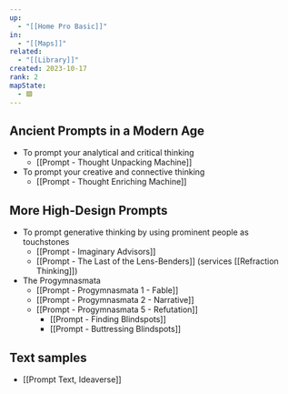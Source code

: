 ```yaml
---
up:
  - "[[Home Pro Basic]]"
in:
  - "[[Maps]]"
related:
  - "[[Library]]"
created: 2023-10-17
rank: 2
mapState:
  - 🟩
---
```


## Ancient Prompts in a Modern Age
- To prompt your analytical and critical thinking
	- [[Prompt - Thought Unpacking Machine]]
- To prompt your creative and connective thinking
	- [[Prompt - Thought Enriching Machine]]

## More High-Design Prompts
- To prompt generative thinking by using prominent people as touchstones
	- [[Prompt - Imaginary Advisors]]
	- [[Prompt - The Last of the Lens-Benders]] (services [[Refraction Thinking]])
- The Progymnasmata
	- [[Prompt - Progymnasmata 1 - Fable]]
	- [[Prompt - Progymnasmata 2 - Narrative]]
	- [[Prompt - Progymnasmata 5 - Refutation]]
		- [[Prompt - Finding Blindspots]]
		- [[Prompt - Buttressing Blindspots]]

## Text samples
- [[Prompt Text, Ideaverse]]
